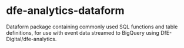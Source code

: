 # dfe-analytics-dataform
Dataform package containing commonly used SQL functions and table definitions, for use with event data streamed to BigQuery using DfE-Digital/dfe-analytics.
